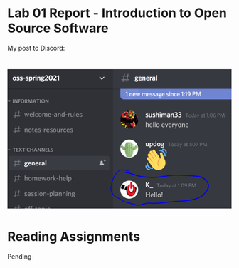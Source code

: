 # Lab 01 Report - Introduction to Open Source Software

My post to Discord:
# ![Hello](images/discord_hello.PNG)

# Reading Assignments
Pending
